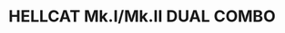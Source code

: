 ---
title: "HELLCAT Mk.I/Mk.II  DUAL COMBO"
price: 3450.00 
desc: "PROFIPACK, HELLCAT Mk.I/Mk.II  DUAL COMBO, razmera: 1/48"
img_path: "/assets/img/8223.jpg"
brand: AMMO
available: true
special_offer: false
new: false
soon: false
cat: "Plasticne-Makete"
subcat: "PM-EDUARD"
subsubcat: ""
sifra: "8223"
---